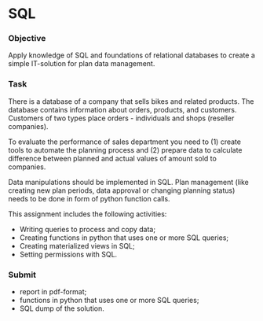 # SQL

### Objective
Apply knowledge of SQL and foundations of relational databases to create a simple IT-solution for plan data management.

### Task
There is a database of a company that sells bikes and related products. The database contains information about orders, products, and customers. Customers of two types place orders - individuals and shops (reseller companies).

To evaluate the performance of sales department you need to (1) create tools to automate the planning process and (2) prepare data to calculate difference between planned and actual values of amount sold to companies.

Data manipulations should be implemented in SQL. Plan management (like creating new plan periods, data approval or changing planning status) needs to be done in form of python function calls.

This assignment includes the following activities:
* Writing queries to process and copy data;
* Creating functions in python that uses one or more SQL queries;
* Creating materialized views in SQL;
* Setting permissions with SQL.

### Submit

- report in pdf-format;
- functions in python that uses one or more SQL queries;
- SQL dump of the solution.